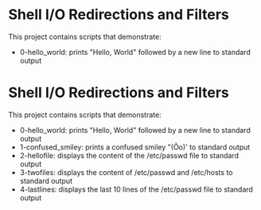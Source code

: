# Shell I/O Redirections and Filters

This project contains scripts that demonstrate:

- 0-hello_world: prints "Hello, World" followed by a new line to standard output
# Shell I/O Redirections and Filters

This project contains scripts that demonstrate:

- 0-hello_world: prints "Hello, World" followed by a new line to standard output
- 1-confused_smiley: prints a confused smiley "(Ôo)' to standard output
- 2-hellofile: displays the content of the /etc/passwd file to standard output
- 3-twofiles: displays the content of /etc/passwd and /etc/hosts to standard output
- 4-lastlines: displays the last 10 lines of the /etc/passwd file to standard output
